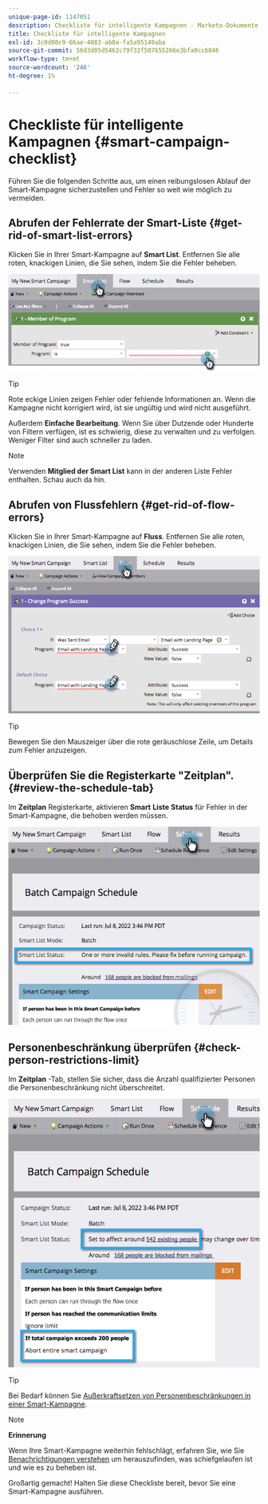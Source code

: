 ```yaml
---
unique-page-id: 1147051
description: Checkliste für intelligente Kampagnen - Marketo-Dokumente - Produktdokumentation
title: Checkliste für intelligente Kampagnen
exl-id: 3c0d08c9-66ae-4083-ab0a-fa5a95149aba
source-git-commit: 56d3d05d5462c79f32f507655266e3bfa0cc6846
workflow-type: tm+mt
source-wordcount: '246'
ht-degree: 1%

---
```


# Checkliste für intelligente Kampagnen {#smart-campaign-checklist}

Führen Sie die folgenden Schritte aus, um einen reibungslosen Ablauf der Smart-Kampagne sicherzustellen und Fehler so weit wie möglich zu vermeiden.

## Abrufen der Fehlerrate der Smart-Liste {#get-rid-of-smart-list-errors}

Klicken Sie in Ihrer Smart-Kampagne auf **Smart List**. Entfernen Sie alle roten, knackigen Linien, die Sie sehen, indem Sie die Fehler beheben.

![](assets/smart-campaign-checklist-1.png)

>[!TIP]
>
>Rote eckige Linien zeigen Fehler oder fehlende Informationen an. Wenn die Kampagne nicht korrigiert wird, ist sie ungültig und wird nicht ausgeführt.
>
>Außerdem **Einfache Bearbeitung**. Wenn Sie über Dutzende oder Hunderte von Filtern verfügen, ist es schwierig, diese zu verwalten und zu verfolgen. Weniger Filter sind auch schneller zu laden.

>[!NOTE]
>
>Verwenden **Mitglied der Smart List** kann in der anderen Liste Fehler enthalten. Schau auch da hin.

## Abrufen von Flussfehlern {#get-rid-of-flow-errors}

Klicken Sie in Ihrer Smart-Kampagne auf **Fluss**. Entfernen Sie alle roten, knackigen Linien, die Sie sehen, indem Sie die Fehler beheben.

![](assets/smart-campaign-checklist-2.png)

>[!TIP]
>
>Bewegen Sie den Mauszeiger über die rote geräuschlose Zeile, um Details zum Fehler anzuzeigen.

## Überprüfen Sie die Registerkarte &quot;Zeitplan&quot;. {#review-the-schedule-tab}

Im **Zeitplan** Registerkarte, aktivieren **Smart** **Liste** **Status** für Fehler in der Smart-Kampagne, die behoben werden müssen.

![](assets/smart-campaign-checklist-3.png)

## Personenbeschränkung überprüfen {#check-person-restrictions-limit}

Im **Zeitplan** -Tab, stellen Sie sicher, dass die Anzahl qualifizierter Personen die Personenbeschränkung nicht überschreitet.

![](assets/smart-campaign-checklist-4.png)

>[!TIP]
>
>Bei Bedarf können Sie [Außerkraftsetzen von Personenbeschränkungen in einer Smart-Kampagne](/help/marketo/product-docs/core-marketo-concepts/smart-campaigns/using-smart-campaigns/override-person-restrictions-in-a-smart-campaign.md).

>[!NOTE]
>
>**Erinnerung**
>
>Wenn Ihre Smart-Kampagne weiterhin fehlschlägt, erfahren Sie, wie Sie [Benachrichtigungen verstehen](/help/marketo/product-docs/core-marketo-concepts/miscellaneous/understanding-notifications.md) um herauszufinden, was schiefgelaufen ist und wie es zu beheben ist.

Großartig gemacht! Halten Sie diese Checkliste bereit, bevor Sie eine Smart-Kampagne ausführen.
